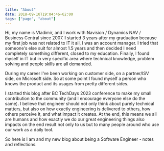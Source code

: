 ```yaml
---
title: "About"
date: 2018-09-10T19:04:46+02:00
tags: ["page", "about"]
---
```


Hi, my name is Vladimir, and I work with Navision / Dynamics NAV / Business Central since 2007. I started 3 years after my graduation because my first job was not related to IT it all, I was an account manager. I tried that someone's else suit for almost 1.5 years and then decided I need completely something different, closed to my education. Finally, I found myself in IT but in very specific area where technical knowledge, problem solving and people skills are all demanded.

During my career I've been working on customer side, on a partner/ISV side, on Microsoft side. So at some point I found myself a person who knows the product and its usages from pretty different sides.

I started this blog after BC TechDays 2023 conference to make my small contribution to the community (and I encourage everyone else do the same). I believe that engineer should not only think about purely technical matters, but also on how exactly engineering is delivered to others, how others perceive it, and what impact it creates. At the end, this means we all are humans and how exactly we do our great engineering things also impacts on the end result not only to us but to many people around who use our work as a daily tool.

So here is I am and my new blog about being a Software Engineer - notes and reflections.

